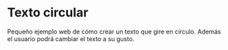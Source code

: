 # Texto circular
Pequeño ejemplo web de cómo crear un texto que gire en círculo. Además el usuario podrá cambiar el texto a su gusto.
